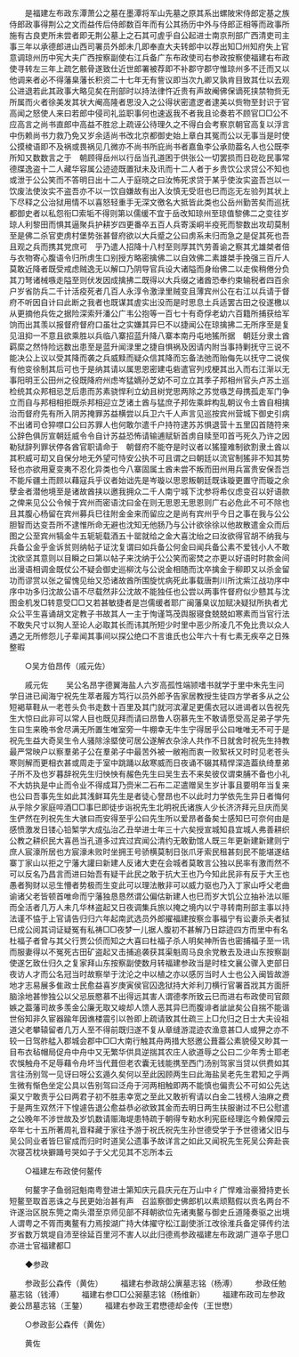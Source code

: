 <!-- { "loadSidebar": true } -->
　　是福建左布政东潭萧公之墓在墨潭将军山先墓之原其系出螺陂宋侍郎定基之族侍郎政事得荆公之文而益传后侍郎数百年而有公其扬历中外与侍郎正相等而政事所施有古良吏所未尝者即无荆公墓上之石其可虗乎自公起进士南京刑部广西清吏司主事三年以承德郎进山西司署员外郎未几即奉直大夫转郎中以荐出知□州知府失上官意调琼州历中宪大夫广西按察副使右江兵备广东布政使司右参政按察使福建右布政使寻转左三年上疏乞骸骨遂致仕近世郎署被荐即不补郡守郡守惟琼州多不迁而又以他调来者必不得藩臬藩长积资二十七年无有訾议即当次九卿又孰肯目致其仕以去观公进退若此其政事大略见矣在刑部时以持法律忤近贵有声故阉佛保谪死挟禁物赀无所属而火者徐美发其状大阉高隆者思没入之公得状密遣逻者逮美以赀物至封识于官高闻之怒使人来曰若郎中侵司礼监职事何也速返我不者我且论奏若不顾官□□公不应高言之尚书直郎中高益不胜忿上疏诬公待理久之不得白会考察京朝官高复以浮言中伤赖尚书力救乃免又岁余适尚书改北京都御史始上章白其冤而公以无事当是时使公摸棱语即不及祸或畏祸见几微亦不尚书所庇尚书者嘉鱼李公承勋葢名人也公既李所知又数数言之于　朝顾得岳州以行岳当孔道困于供张公一切罢损而日矻矻民事常德牒逸盗十二人藏华容属公迹迹既置狱未及讯而十二人者于乡贵饮公求贷公不知也或泄于公公笑而不答明日出十二人于庭晓之曰汝怖死求贷于某乎使汝实盗吾岂以一饮废法使汝实不盗吾亦不以一饮自嫌故有出入汝慎无受诳也巳而迄无左验列其状上下尽释之公治狱用情不以喜怒轻重手无深文徼名大抵皆此类也公岳州勤苦矣而巡抚都御史者以私怨衔□索垢不得则第以儒缓不宜于岳改知琼州至琼值黎佛二之变往岁琼人利黎田而惧其逼聚兵护耕岁四更番卒五百人兵寄溪峒半疫死而黎数出攻刧莫制至是佛二杀官吏虏村堡势张甚督府欲以大兵蹙之公曰虏系未归而急之是促其死也吾且观之兵而携其党庶可　乎乃遣人招降十八村至则厚其饩劳善谕之察其尤雄桀者倍与衣物寄心腹语令归所虏生口别授方略密擒佛二以自效佛二素雄桀手挽强三百斤人莫敢近降者既受戒虑贼逸无以解口乃阴导官兵设大诸隘而身绐佛二以走俟稍倦分负其刀弩诸械嗾走隘至则伏发因成擒拂二既得以大兵缀之诸酋恐奉约束输税者四百余户岁省防兵二千计活疫死者几百人永淳令激渌里贼变且薄宾州公在右江以兵请于督府不听因自计曰此断之我者也既谋其虗实出没而是时思息土兵适罢古田之役遂檄以从更摘他兵佐之据险深索歼潘公广韦公抱等一百七十有奇俘老幼六百籍所捕获给军饷而出其羡以报督府督府口虽壮之实嫌其异巳不以捷闻公在琼擒拂二无所序至是复见沮抑一不意且欲乘胜以兵临八寨招蓝升降八寨本南丹屯地猺所据　朝廷分隶土酋羁縻之然恃险远数出患至是蓝升闻渌里之捷自惧祸及因请内附当事持剿抚守三说不能决公上议以受其降而袭之兵威黩而疑众信其降而忘备法弛而贻侮先以抚守二说俟有他变徐制其后可也于是纳其请以属思恩密建屯砦遣官列戍梗其出入而右江渐以无事阳明王公田州之役既降府州虑岑猛嫡孙芝幼不可立立其季子邦相州官头卢苏土巡检统其众邦相忌芝后患而苏素骁悍利立幼且树党思两除之苏觉嗾芝母携孤走军门争立而自与邦相相拒既杀邦相迎立芝诸土酋与猛庶子邦佐乘衅构乱朝议令土酋自相擒治而督府先有所入阴苏掩罪苏益横尝以兵卫六千人声言见巡按宾州营城下御史引病不出诸司仓猝噤口公曰苏罪人也何敢尔遣千户持符逮苏苏惧退营十五里囚首随符来公辞色俱厉宣朝廷威令令自计苏益恐怖请输逋赋斩首虏自赎至叩首丐死久乃许之因勒狱辞列罪状停各酋官职请命于　朝督府不能夺是时议者以猺獞难制欲割隶土酋以其积威可刧又自保分地无外望可恃安公执不可且谓之曰朝廷以流官制猺非不知其势轻也亦欲用夏变夷不忍化异类也今八寨固属土酋未尝不叛而田州用兵富贵安保吾岂不能斥疆土而顾以藉寇兵乎议者始诎先是岑璇以思恩叛朝廷既诛璇更置守而璇之余孽金者潜他境至是诸故酋挟以邀我拥众二千人南宁城下沈参将希仪虑变召以好语款之俾来见公公令候于宾州而密语沈曰金在则无思恩无思恩则广右必危此不可不除也且其腹心杨留在宾州募兵巳往附金金来而留应之是尚有宾州乎今日之事在我与公公胆智而达变吾所不逮惟所命无避也沈知无他肠乃与公计欲徐徐以他故散遣金众而后图之公至宾州犒金牛五轭轭载酒五十罂就给之金大喜沈绐之曰汝欲得官胡不纳我与兵备公金乎金诉贫则纳帖子证沈复谓曰如兵备公何金曰闻兵备公素不爱钱小人不敢沈欲坚其意则以目瞬之曰第以帖子来沈纳于公公笑而密焚之亦更以好语时时款金间出漫语相调金既仗公不疑会御史巡柳沈与公说金相随而沈卒擒金于柳即又以杀金留功而谬赏以张之留愧见绐又恐诸故酋所围旋忧病死此事载唐荆川所沈紫江战功序中序中功多归沈故公语不尽载然非公沈故不能独任也公尝以两事忤督府似少戆其与沈图金机发□转意受□□又若甚敏捷者是岂儒缓者耶广闽藩臬议加赋决疑狱所执者尤众公平生喜诵胡文定教子书故其人一主于恂谨笃茂舆服寝食兢兢如寒素而当官行法不敢失尺寸以狥人至论人必取其长而讳其所短少时里中恶少所凌几不免比贵以众人遇之无所修怨儿子辈闻其事间以探公绝口不言谁氏也公年六十有七素无疾卒之日殊整暇 

　　○吴方伯昂传（戚元佐） 

　　戚元佐 
　　吴公名昂字德翼海盐人六岁高孤性端颕嗜书就学于里中朱先生问学日进已闻海宁祝先生萃者履方笃行以员外郎予告家居教授生徒四方学者多从之公短褐草鞋从一老苍头负书走数十百里及其门就河滨濯足更儒衣冠以进谒者以告祝先生大惊曰此非可以常人目也既见拜而请曰昂鲁人窃慕先生不敢请愿受高足弟子学先生曰生来晚书舍尽满无所置生唯室旁一牛棚幸无牛生宁得居乎公曰唯唯无不可于是祝先生益大奇吴生令人骚除涂塈使可居公遂解衣杂涂人共作不日就舍时祝先生持教最严常映户以察羣弟子公在羣弟子中最苦外被一敝袍而衷一败絮袄又时时见老苍头寒则解而更相衣甚或周走于室中跳踊以敌寒威而日夜诵不辍其精悍深造葢纨绮羣弟子所不及也岁暮辞祝先生归怏怏有赧色先生曰吴生去不来矣彼仅谓束脯不备也小礼不大妨执是中止而令业不得成耳乃赍米二石布二疋遣赠吴生岁计事且要明年当复来也公曰吾事先生如此其浅鲜耳先生是者徒心詧昂也不以此时力学依先生异日者悔何从乎除夕家庭啐酒□□事巳即徒步诣祝先生北明祝氏诸族人少长济济拜元旦庆而吴生俨然在列祝先生大骇曰而安得至乎公曰先生所以爱昂者备矣士感知巳可奈何由是感愤激发日镂心铅椠学大成弘治乙丑举进士年三十六矣授宣城知县宜城人弗善耕织公教之耕织民大喜邑当孔道多过宾过宾闻公清约无敢勤馆人既三年更新建新建则宁庶人宸濠所居也方宸濠未败时坐拥王号骄横莫制日张爪牙索民租甚刻民不能堪遂结寨丁家山以拒之宁藩大讙曰新建人反诸大吏在会城者莫敢言公独以民率有激而然不可以反名乃昌言而进曰始吾有疑干此民之敢于抗大王也乃今知此民非有反于大王也愚者狥财以忌生懵者势极而生变此可以理法散非可以威力驱也乃入丁家山呼父老曲谕诸父老皆顿首唯命而宁藩独恳恳然谓公偏估新建人也巳而岁大饥公立抽补法以赈而全活者几万人未几华林盗起又日夜调集兵旅以掩之境内以宁寻转南刑部主事以持法谨不恊于上官请告归归六年起南武选员外郎擢福建按察佥事福宁有讼妻杀夫者狱巳成公阅其词证疑冤有私祷□□夜梦一儿据人腹初不甚解乃日踪迹四方而里中有名杜福子者曾与其父行贾公侦而知之大喜曰杜福子杀人明矣神所告也密捕福子至一讯而服妻得以不冤死古田矿盗起又击捕追袭获其渠魁周马良余党散去及进山东按察副使遂乞致仕归久之复家拜山东按察副使数月转福建参政当是时桂文襄公骤入吏部日夜访人才而公名冠当时故察举于沈沦之中以植之亦以感厉当时人士也公入闽皆故游地才志易展多隹政士民愈益喜岁庚寅侯官囚逸狱持大斧利刀横行官署首戕其方面肝脑涂地甚惨独公以父忌辰愍慕不出得远其害人谓德孝所致云巳而进右布政使司官颇嫉之葢藩司故多羡金公廉无取又峻却人馈人恶其异巳而腹诽者訿訿矣公自揣不能谐世俗知非久宦器踰年因谯楼震引以咎即上疏请致其仕疏三上□允归之日士大夫设祖道父老攀辕留者几万人至不得前既归遂不复从章缝游混迹农渔意甚□人或狎之亦不较一日驾舴艋入郡城会郡中□□大南行触其舟两措大怒邀公葺葢公素貌侵又眇其一目布衣毡帽局促舟中舟中又无繁华供具逆揣其农庄人欲道辱之公曰二少年秀士耶老农悞触舟不足辱藉令舟坏当代葺但老农囊无钱能携至西门汤别驾家当贷以供费如其言往汤别驾一见讶曰呀公玄遁久矣何以至此因顾两生曰此海盐吴老先生君知之乎两生微有惭色坐定公具以告别驾曰泛舟于河两相触即两不能慎也偏责公不可如公先达渠又宁敢责乎公曰两君子初不胜恚幸宽之至此又敢祈宥请以白金二钱榜人油麻之费于是两生双然汗下惶遽告退公愈益恭必欲致其金而去明日两生扶服谢过不巳公慰遣之公晚年不涉世故及岁饥数请赈海堤患特疏于朝得专勑水利宪臣经理迄今赖保障云卒年七十五所著周礼音释藏于家往予游于祝氏祝先生孙世德受学于予世德诸父旧与吴公同业者皆巳宦成而归时时道吴公遗事予故详言之如此又闻祝先生死吴公奔赴丧次寝苫枕块擗踊号哭如子于父尤见其不忘所本云 

　　○福建左布政使何鳌传 

　　何鳌字子鱼弱冠魁南粤登进士第知庆元县庆元在万山中彳广悍难治豪猾持吏长短鳌至取首恶诛之与民更始治甚有声　召监察御史佛郎机以素顽黠假以贡名两台不许遂治区脱东筦之南头潜至京师见部不拜朝欲位先诸夷鳌与御史丘道隆奏驱之出境人谓粤之不胥而夷鳌有力焉按湖广持大体擢守松江副使浙江改徐淮兵备定驿传约法岁省数万筑堤自沛至徐延百里河不害人以此归德焉参政福建左布政湖广道卒子思□亦进士官福建都□ 

　　◆参政 

　　参政彭公森传（黄佐） 
　　福建右参政胡公廙墓志铭（杨溥） 
　　参政任勉墓志铭（钱溥） 
　　福建右参□□公昶墓志铭（杨维新） 
　　福建布政司左参政姜公昂墓志铭（王鏊） 
　　福建右参政王君懋德却金传（王世懋） 

　　○参政彭公森传（黄佐） 

　　黄佐 
